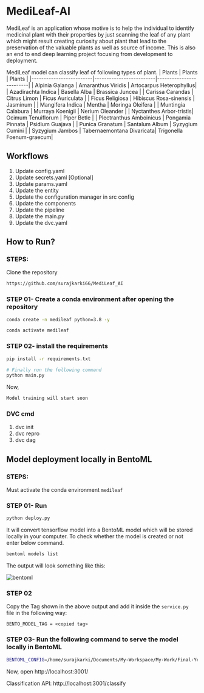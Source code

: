 # MediLeaf-AI

MediLeaf is an application whose motive is to help the individual to identify medicinal plant with their properties by just scanning the leaf of any plant which might result creating curiosity about plant that lead to the preservation of the valuable plants as well as source of income. This is also an end to end deep learning project focusing from development to deployment.

MediLeaf model can classify leaf of following types of plant.
|           Plants              |        Plants                 |           Plants              |
|-------------------------|-------------------------|-------------------------|
| Alpinia Galanga         | Amaranthus Viridis      | Artocarpus Heterophyllus|
| Azadirachta Indica      | Basella Alba            | Brassica Juncea         |
| Carissa Carandas        | Citrus Limon            | Ficus Auriculata        |
| Ficus Religiosa         | Hibiscus Rosa-sinensis  | Jasminum                |
| Mangifera Indica        | Mentha                  | Moringa Oleifera        |
| Muntingia Calabura      | Murraya Koenigii        | Nerium Oleander         |
| Nyctanthes Arbor-tristis| Ocimum Tenuiflorum       | Piper Betle             |
| Plectranthus Amboinicus | Pongamia Pinnata        | Psidium Guajava         |
| Punica Granatum         | Santalum Album          | Syzygium Cumini         |
| Syzygium Jambos         | Tabernaemontana Divaricata| Trigonella Foenum-graecum|


## Workflows

1. Update config.yaml
2. Update secrets.yaml [Optional]
3. Update params.yaml
4. Update the entity
5. Update the configuration manager in src config
6. Update the components
7. Update the pipeline
8. Update the main.py
9. Update the dvc.yaml


## How to Run?
### STEPS:

Clone the repository

```bash
https://github.com/surajkarki66/MediLeaf_AI
```
### STEP 01- Create a conda environment after opening the repository

```bash
conda create -n medileaf python=3.8 -y
```

```bash
conda activate medileaf
```


### STEP 02- install the requirements
```bash
pip install -r requirements.txt
```


```bash
# Finally run the following command
python main.py
```

Now,
```bash
Model training will start soon
```


### DVC cmd

1. dvc init
2. dvc repro
3. dvc dag



## Model deployment locally in BentoML
### STEPS:
Must activate the conda environment `medileaf`
### STEP 01- Run

```bash
python deploy.py
```
It will convert tensorflow model into a BentoML model which will be stored locally in your computer.
To check whether the model is created or not enter below command.
```bash
bentoml models list
```
The output will look something like this:

![bentoml](https://github.com/surajkarki66/MediLeaf_AI/assets/50628520/1d079582-31d4-4cc4-8f70-ce1047e9c068)

### STEP 02
Copy the Tag shown in the above output and add it inside the `service.py` file in the following way:

`BENTO_MODEL_TAG = <copied tag>`


### STEP 03- Run the following command to serve the model locally in BentoML
```bash
BENTOML_CONFIG=/home/surajkarki/Documents/My-Workspace/My-Work/Final-Year-Project/MediLeaf_AI/bentoml_configuration.yaml bentoml serve service:medileaf_service --reload --development
```

Now, open http://localhost:3001/

Classification API: http://localhost:3001/classify